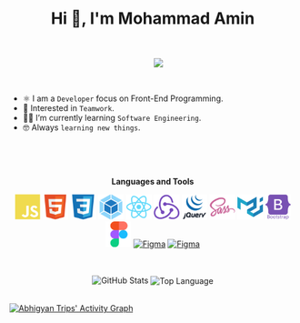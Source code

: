 <h1 align="center">Hi 👋, I'm Mohammad Amin</h1>
<br><br>

<img align="right" src="https://user-images.githubusercontent.com/63050133/156676671-d5b2e362-97d4-4404-9447-dd71ddfea82f.gif" width = 250px/>

<br><br>

- :atom_symbol: I am a `Developer` focus on Front-End Programming.
- :handshake: Interested in `Teamwork`.
- :student: I’m currently learning `Software Engineering`.
- :nerd_face: Always `learning new things`.

</br></br>
<h2></h2>

**<p align="center">Languages and Tools</p>**

<p align="center">
  <a target="_blank" href="https://javascript.info/"><img
      src="https://raw.githubusercontent.com/devicons/devicon/master/icons/javascript/javascript-plain.svg"
      alt="JavaScript" width="45" height="45" /></a>
  <a target="_blank" href="https://www.w3schools.com/html/"><img
      src="https://raw.githubusercontent.com/devicons/devicon/master/icons/html5/html5-original.svg" alt="HTML"
      width="45" height="45" /></a>
  <a target="_blank" href="https://www.w3schools.com/css/"><img
      src="https://raw.githubusercontent.com/devicons/devicon/master/icons/css3/css3-original.svg" alt="CSS" width="45"
      height="45" /></a>
  <a target="_blank" href="https://webpack.js.org/"><img
      src="https://raw.githubusercontent.com/devicons/devicon/master/icons/webpack/webpack-original.svg" alt="Webpack"
      width="45" height="45" /></a>
  <a target="_blank" href="https://reactjs.org/"><img
      src="https://raw.githubusercontent.com/devicons/devicon/master/icons/react/react-original.svg" alt="ReactJS"
      width="45" height="45" /></a>
  <a target="_blank" href="https://redux.js.org/"><img
      src="https://raw.githubusercontent.com/devicons/devicon/master/icons/redux/redux-original.svg" alt="Redux"
      width="45" height="45" /></a>
  <a target="_blank" href="https://jquery.com/"><img
      src="https://raw.githubusercontent.com/devicons/devicon/master/icons/jquery/jquery-original-wordmark.svg"
      alt="jQuery" width="45" height="45" /></a>
  <a target="_blank" href="https://sass-lang.com/"><img
      src="https://raw.githubusercontent.com/devicons/devicon/master/icons/sass/sass-original.svg" alt="Sass" width="45"
      height="45" /></a>
  <a target="_blank" href="https://material-ui.com/"><img
      src="https://raw.githubusercontent.com/devicons/devicon/master/icons/materialui/materialui-original.svg"
      alt="Material-UI" width="45" height="45" /></a>
  <a target="_blank" href="https://getbootstrap.com/"><img
      src="https://raw.githubusercontent.com/devicons/devicon/master/icons/bootstrap/bootstrap-plain-wordmark.svg"
      alt="Bootstrap" width="45" height="45" /></a>
  <a target="_blank" href="https://www.figma.com/"><img
      src="https://raw.githubusercontent.com/devicons/devicon/master/icons/figma/figma-original.svg" alt="Figma"
      width="45" height="45" /></a>
  <a target="_blank" href="https://lodash.com/"><img
      src="https://raw.githubusercontent.com/jmnote/z-icons/master/svg/lodash.svg" alt="Figma"
      width="45" height="45" /></a>
  <a target="_blank" href="https://www.python.org/"><img
      src="https://raw.githubusercontent.com/jmnote/z-icons/master/svg/python.svg" alt="Figma"
      width="45" height="45" /></a>
  
</p>

<h2></h2>
</br>

<div align="center">
  <img alt="GitHub Stats" align="top" width="65%" height="240px" src="https://github-readme-stats.vercel.app/api?username=MohammadAminAlaei&theme=onedark" />
  <img alt="Top Language" align="center" width="32%" height="240px" src="https://github-readme-stats.vercel.app/api/top-langs/?username=MohammadAminAlaei&langs_count=4&theme=onedark" />
</div>

<br>

[![Abhigyan Trips' Activity Graph](https://activity-graph.herokuapp.com/graph?username=MohammadAminAlaei&custom_title=Mohammad%20Amin%20Alaei%20Nejad%20Trips's%20Contribution%20Graph&theme=gruvbox&bg_color=282828&hide_border=true&line=d1a01f&point=c58545)](https://github.com/MohammadAminAlaei)


